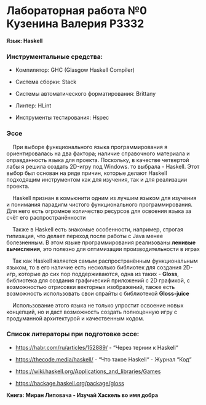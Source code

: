 # Лабораторная работа №0 Кузенина Валерия P3332
**Язык: Haskell**

### Инструментальные средства:

- Компилятор: GHC (Glasgow Haskell Compiler)

- Система сборки: Stack

- Системы автоматического форматирования: Brittany

- Линтер:  HLint

- Инструменты тестирования: Hspec


### Эссе

&nbsp;&nbsp;&nbsp;&nbsp;При выборе функционального языка программирования я ориентировалась на два фактора; наличие справочного материала и оправданность языка для проекта. Поскольку, в качестве четвертой лабы я решила создать 2D-игру под Windows. то выбрала - Haskell. Этот выбор был основан на ряде причин, которые делают Haskell подходящим инструментом как для изучения, так и для реализации проекта.  

&nbsp;&nbsp;&nbsp;&nbsp;Haskell  признан в комьюнити одним из лучшим языком для изучения и понимания парадигм чистого функционального программирования. Для него есть огромное количество ресурсов для освоения языка за счёт его распространённости

&nbsp;&nbsp;&nbsp;&nbsp;Также в Haskell есть знакомые особенности, например, строгая типизация, что делает переход после работы с Java менее болезненным. В этом языке программирования реализованы **ленивые вычисления**, это полезно для оптимизации производительности в играх

&nbsp;&nbsp;&nbsp;&nbsp;Так как Haskell является самым распространённым функциональным языком, то в его наличие есть несколько библиотек для создания 2D-игр, которые до сих пор поддерживаются, одна из таких - **Gloss**, библиотека для создания графический приложений с 2D графикой, с возможностью отрисовки векторных изображений, также есть возможность использовать свои спрайты с библиотекой **Gloss-juice**

&nbsp;&nbsp;&nbsp;&nbsp;Использование этого языка не только упростит освоение новых концепций, но и даст возможность создать полноценную игру с продуманной архитектурой и качественным кодом.  

### Список литераторы при подготовке эссе:
- https://habr.com/ru/articles/152889/ - “Через тернии к Haskell“

- https://thecode.media/haskell/ - “Что такое Haskell“ - Журнал “Код“

- https://wiki.haskell.org/Applications_and_libraries/Games

- https://hackage.haskell.org/package/gloss

**Книга:  Миран Липовача - Изучай Хаскель во имя добра**
